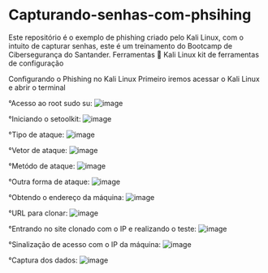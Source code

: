# Capturando-senhas-com-phsihing
Este repositório é o exemplo de phishing criado pelo Kali Linux, com o intuito de capturar senhas, este é um treinamento do Bootcamp de Cibersegurança do Santander.
Ferramentas 🔧
Kali Linux
kit de ferramentas de configuração

Configurando o Phishing no Kali Linux
Primeiro iremos acessar o Kali Linux e abrir o terminal

°Acesso ao root sudo su:
![image](https://github.com/user-attachments/assets/19dec3a8-53c4-4857-b6a4-e8449d94da5a)

°Iniciando o setoolkit:
![image](https://github.com/user-attachments/assets/37e51d94-9a68-477f-87c5-c4ceba443901)

°Tipo de ataque: 
![image](https://github.com/user-attachments/assets/1dd4b717-73b0-476b-ac53-0095def346f0)

°Vetor de ataque:
![image](https://github.com/user-attachments/assets/e09955b8-f02c-4561-bfc6-d8c2d88089ed)

°Metódo de ataque:
![image](https://github.com/user-attachments/assets/704d68e6-7f1d-4d31-b16d-097e4e6197df)

°Outra forma de ataque:
![image](https://github.com/user-attachments/assets/83b41865-ab5a-45fb-8299-3518109226e1)

°Obtendo o endereço da máquina:
![image](https://github.com/user-attachments/assets/00c24f17-cf15-471b-9a02-bf5ff64b57aa)

°URL para clonar:
![image](https://github.com/user-attachments/assets/92f0ed0c-32d7-4001-b047-94baeafa77dc)

°Entrando no site clonado com o IP e realizando o teste:
![image](https://github.com/user-attachments/assets/d9beafe4-6d92-406c-b4d1-e1dcf7d95132)

°Sinalização de acesso com o IP da máquina:
![image](https://github.com/user-attachments/assets/3477308c-6b68-4e17-ab04-a1a24edee7ab)

°Captura dos dados:
![image](https://github.com/user-attachments/assets/8e5a7942-5752-4657-9d5d-f6728097abcc)
